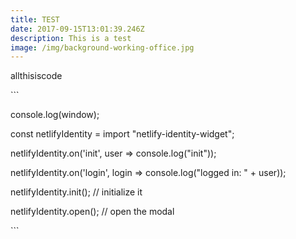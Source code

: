```yaml
---
title: TEST
date: 2017-09-15T13:01:39.246Z
description: This is a test
image: /img/background-working-office.jpg
---
```

allthisiscode

\`\`\`

console.log(window);

const netlifyIdentity =  import "netlify-identity-widget";

netlifyIdentity.on('init', user => console.log("init"));

netlifyIdentity.on('login', login => console.log("logged in: " \+ user));

netlifyIdentity.init(); // initialize it

netlifyIdentity.open(); // open the modal

\`\`\`


